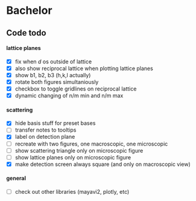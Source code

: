 # Bachelor

## Code todo

#### lattice planes
- [X] fix when $d$ os outside of lattice
- [X] also show reciprocal lattice when plotting lattice planes
- [X] show b1, b2, b3 (h,k,l actually)
- [X] rotate both figures simultaniously
- [X] checkbox to toggle gridlines on reciprocal lattice
- [X] dynamic changing of n/m min and n/m max

#### scattering
- [X] hide basis stuff for preset bases
- [ ] transfer notes to tooltips
- [X] label on detection plane
- [ ] recreate with two figures, one macroscopic, one microscopic
- [ ] show scattering triangle only on microscopic figure
- [ ] show lattice planes only on microscopic figure
- [X] make detection screen always square (and only on macroscopic view)

#### general
- [ ] check out other libraries (mayavi2, plotly, etc)
